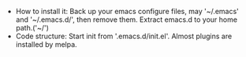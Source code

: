 * How to install it:
  Back up your emacs configure files, may '~/.emacs' and '~/.emacs.d/', then remove them.
  Extract emacs.d to your home path.('~/')
* Code structure:
  Start init from '.emacs.d/init.el'.
  Almost plugins are installed by melpa.
